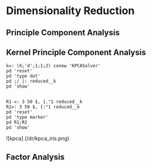 # Dimensionality Reduction

## Principle Component Analysis


## Kernel Principle Component Analysis

```
k=: (X;'d';1;1;2) conew 'KPCASolver'
pd 'reset'
pd 'type dot'
pd ;/ |: reduced__k
pd 'show'


R1 =: 3 50 $, {."1 reduced__k
R2=: 3 50 $, {:"1 reduced__k
pd 'reset'
pd 'type marker'
pd R1;R2
pd 'show'
```
![kpca] (/dr/kpca_iris.png)

## Factor Analysis
